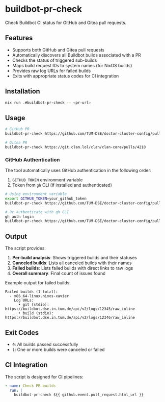# buildbot-pr-check

Check Buildbot CI status for GitHub and Gitea pull requests.

## Features

- Supports both GitHub and Gitea pull requests
- Automatically discovers all Buildbot builds associated with a PR
- Checks the status of triggered sub-builds
- Maps build request IDs to system names (for NixOS builds)
- Provides raw log URLs for failed builds
- Exits with appropriate status codes for CI integration

## Installation

```bash
nix run .#buildbot-pr-check -- <pr-url>
```

## Usage

```bash
# GitHub PR
buildbot-pr-check https://github.com/TUM-DSE/doctor-cluster-config/pull/459

# Gitea PR
buildbot-pr-check https://git.clan.lol/clan/clan-core/pulls/4210
```

### GitHub Authentication

The tool automatically uses GitHub authentication in the following order:

1. `GITHUB_TOKEN` environment variable
2. Token from `gh` CLI (if installed and authenticated)

```bash
# Using environment variable
export GITHUB_TOKEN=your_github_token
buildbot-pr-check https://github.com/TUM-DSE/doctor-cluster-config/pull/459

# Or authenticate with gh CLI
gh auth login
buildbot-pr-check https://github.com/TUM-DSE/doctor-cluster-config/pull/459
```

## Output

The script provides:

1. **Per-build analysis**: Shows triggered builds and their statuses
2. **Canceled builds**: Lists all canceled builds with their names
3. **Failed builds**: Lists failed builds with direct links to raw logs
4. **Overall summary**: Final count of issues found

Example output for failed builds:

```
Failed builds (1 total):
  - x86_64-linux.nixos-xavier
    Log URLs:
      • git (stdio): https://buildbot.dse.in.tum.de/api/v2/logs/12345/raw_inline
      • build (stdio): https://buildbot.dse.in.tum.de/api/v2/logs/12346/raw_inline
```

## Exit Codes

- `0`: All builds passed successfully
- `1`: One or more builds were canceled or failed

## CI Integration

The script is designed for CI pipelines:

```yaml
- name: Check PR builds
  run: |
    buildbot-pr-check ${{ github.event.pull_request.html_url }}
```
